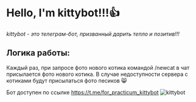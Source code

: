 # Hello, I'm kittybot!!!:+1:
*kittybot - это телеграм-бот, призванный дарить тепло и позитив!!!*

## Логика работы:
Каждый раз, при запросе фото нового котика командой /newcat в чат присылается фото нового котика.
В случае недоступности сервера с котиками будут присылаться фото песиков 😸

Бот доступен по ссылке https://t.me/for_practicum_kittybot
![kittybot](https://user-images.githubusercontent.com/97105614/161251291-53e92518-38ae-4954-b391-7cd2b13ce8eb.jpg)
